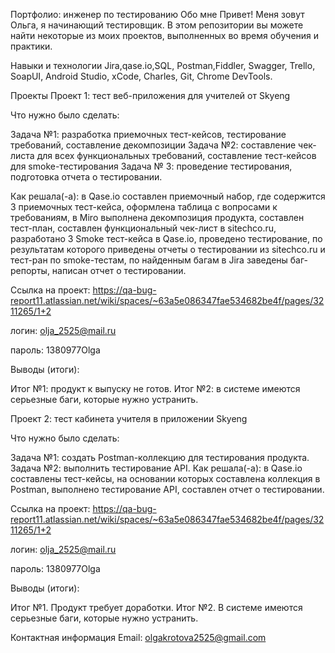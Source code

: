 Портфолио: инженер по тестированию
Обо мне
Привет! Меня зовут Ольга, я начинающий тестировщик.
В этом репозитории вы можете найти некоторые из моих проектов, выполненных во время обучения и практики.

Навыки и технологии
Jira,qase.io,SQL, Postman,Fiddler, Swagger, Trello,
SoapUI, Android Studio, xCode, Charles, Git, Chrome DevTools.

Проекты
Проект 1: тест веб-приложения для учителей от Skyeng

Что нужно было сделать:

Задача №1: разработка приемочных тест-кейсов, тестирование требований, составление декомпозиции
Задача №2: составление чек-листа для всех функциональных требований, составление тест-кейсов для smoke-тестирования
Задача № 3: проведение тестирования, подготовка отчета о тестировании.

Как решала(-а): в Qase.io составлен приемочный набор, где содержится 3 приемочных тест-кейса, оформлена таблица с вопросами к требованиям, в Miro выполнена декомпозиция продукта, составлен тест-план, составлен функциональный чек-лист в sitechco.ru, разработано 3 Smoke тест-кейса в Qase.io, проведено тестирование, по результатам которого приведены отчеты о тестировании из sitechco.ru и тест-ран по smoke-тестам, по найденным багам в Jira заведены баг-репорты, написан отчет о тестировании.

Ссылка на проект: https://qa-bug-report11.atlassian.net/wiki/spaces/~63a5e086347fae534682be4f/pages/3211265/1+2

логин: olja_2525@mail.ru

пароль: 1380977Olga

Выводы (итоги):

Итог №1: продукт к выпуску не готов.
Итог №2: в системе имеются серьезные баги, которые нужно устранить.

Проект 2: тест кабинета учителя в приложении Skyeng

Что нужно было сделать:

Задача №1: создать Postman-коллекцию для тестирования продукта. 
Задача №2: выполнить тестирование API. 
Как решала(-а): в Qase.io составлены тест-кейсы, на основании которых составлена коллекция в Postman, выполнено тестирование API, составлен отчет о тестировании.

Ссылка на проект: https://qa-bug-report11.atlassian.net/wiki/spaces/~63a5e086347fae534682be4f/pages/3211265/1+2

логин: olja_2525@mail.ru

пароль: 1380977Olga

Выводы (итоги):

Итог №1. Продукт требует доработки.
Итог №2. В системе имеются серьезные баги, которые нужно устранить.

Контактная информация
Email: olgakrotova2525@gmail.com
